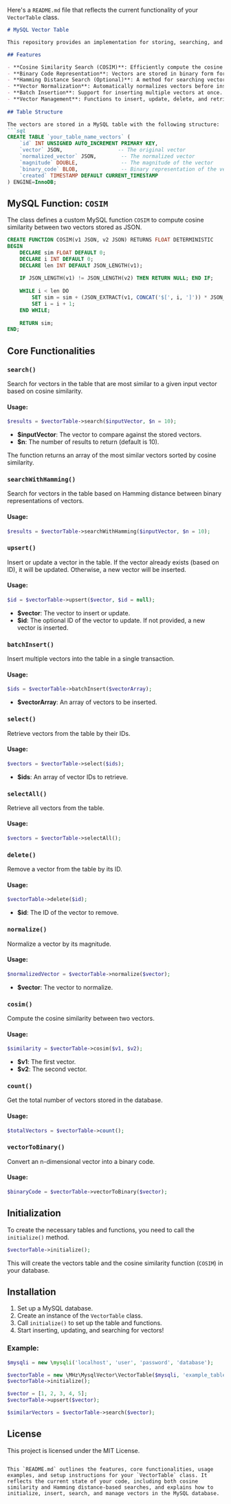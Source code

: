 Here's a `README.md` file that reflects the current functionality of your `VectorTable` class.

```markdown
# MySQL Vector Table

This repository provides an implementation for storing, searching, and manipulating vectors in a MySQL database using cosine similarity and binary codes for efficient search. The main class `VectorTable` provides a variety of functions to handle vector data, including inserting, updating, searching, and computing similarity between vectors.

## Features

- **Cosine Similarity Search (COSIM)**: Efficiently compute the cosine similarity between vectors stored as JSON in MySQL.
- **Binary Code Representation**: Vectors are stored in binary form for efficient querying and similarity computation.
- **Hamming Distance Search (Optional)**: A method for searching vectors based on Hamming distance is also available, though not the primary method.
- **Vector Normalization**: Automatically normalizes vectors before inserting and computing similarity.
- **Batch Insertion**: Support for inserting multiple vectors at once.
- **Vector Management**: Functions to insert, update, delete, and retrieve vectors.
  
## Table Structure

The vectors are stored in a MySQL table with the following structure:
```sql
CREATE TABLE `your_table_name_vectors` (
    `id` INT UNSIGNED AUTO_INCREMENT PRIMARY KEY,
    `vector` JSON,                  -- The original vector
    `normalized_vector` JSON,        -- The normalized vector
    `magnitude` DOUBLE,              -- The magnitude of the vector
    `binary_code` BLOB,              -- Binary representation of the vector for efficient searching
    `created` TIMESTAMP DEFAULT CURRENT_TIMESTAMP
) ENGINE=InnoDB;
```

## MySQL Function: `COSIM`

The class defines a custom MySQL function `COSIM` to compute cosine similarity between two vectors stored as JSON.

```sql
CREATE FUNCTION COSIM(v1 JSON, v2 JSON) RETURNS FLOAT DETERMINISTIC
BEGIN
    DECLARE sim FLOAT DEFAULT 0;
    DECLARE i INT DEFAULT 0;
    DECLARE len INT DEFAULT JSON_LENGTH(v1);
    
    IF JSON_LENGTH(v1) != JSON_LENGTH(v2) THEN RETURN NULL; END IF;
    
    WHILE i < len DO
        SET sim = sim + (JSON_EXTRACT(v1, CONCAT('$[', i, ']')) * JSON_EXTRACT(v2, CONCAT('$[', i, ']')));
        SET i = i + 1;
    END WHILE;
    
    RETURN sim;
END;
```

## Core Functionalities

### `search()`

Search for vectors in the table that are most similar to a given input vector based on cosine similarity.

#### Usage:
```php
$results = $vectorTable->search($inputVector, $n = 10);
```

- **$inputVector**: The vector to compare against the stored vectors.
- **$n**: The number of results to return (default is 10).

The function returns an array of the most similar vectors sorted by cosine similarity.

### `searchWithHamming()`

Search for vectors in the table based on Hamming distance between binary representations of vectors.

#### Usage:
```php
$results = $vectorTable->searchWithHamming($inputVector, $n = 10);
```

### `upsert()`

Insert or update a vector in the table. If the vector already exists (based on ID), it will be updated. Otherwise, a new vector will be inserted.

#### Usage:
```php
$id = $vectorTable->upsert($vector, $id = null);
```

- **$vector**: The vector to insert or update.
- **$id**: The optional ID of the vector to update. If not provided, a new vector is inserted.

### `batchInsert()`

Insert multiple vectors into the table in a single transaction.

#### Usage:
```php
$ids = $vectorTable->batchInsert($vectorArray);
```

- **$vectorArray**: An array of vectors to be inserted.

### `select()`

Retrieve vectors from the table by their IDs.

#### Usage:
```php
$vectors = $vectorTable->select($ids);
```

- **$ids**: An array of vector IDs to retrieve.

### `selectAll()`

Retrieve all vectors from the table.

#### Usage:
```php
$vectors = $vectorTable->selectAll();
```

### `delete()`

Remove a vector from the table by its ID.

#### Usage:
```php
$vectorTable->delete($id);
```

- **$id**: The ID of the vector to remove.

### `normalize()`

Normalize a vector by its magnitude.

#### Usage:
```php
$normalizedVector = $vectorTable->normalize($vector);
```

- **$vector**: The vector to normalize.

### `cosim()`

Compute the cosine similarity between two vectors.

#### Usage:
```php
$similarity = $vectorTable->cosim($v1, $v2);
```

- **$v1**: The first vector.
- **$v2**: The second vector.

### `count()`

Get the total number of vectors stored in the database.

#### Usage:
```php
$totalVectors = $vectorTable->count();
```

### `vectorToBinary()`

Convert an n-dimensional vector into a binary code.

#### Usage:
```php
$binaryCode = $vectorTable->vectorToBinary($vector);
```

## Initialization

To create the necessary tables and functions, you need to call the `initialize()` method.

```php
$vectorTable->initialize();
```

This will create the vectors table and the cosine similarity function (`COSIM`) in your database.

## Installation

1. Set up a MySQL database.
2. Create an instance of the `VectorTable` class.
3. Call `initialize()` to set up the table and functions.
4. Start inserting, updating, and searching for vectors!

### Example:

```php
$mysqli = new \mysqli('localhost', 'user', 'password', 'database');

$vectorTable = new \MHz\MysqlVector\VectorTable($mysqli, 'example_table', 384);
$vectorTable->initialize();

$vector = [1, 2, 3, 4, 5];
$vectorTable->upsert($vector);

$similarVectors = $vectorTable->search($vector);
```

## License

This project is licensed under the MIT License.
```

This `README.md` outlines the features, core functionalities, usage examples, and setup instructions for your `VectorTable` class. It reflects the current state of your code, including both cosine similarity and Hamming distance-based searches, and explains how to initialize, insert, search, and manage vectors in the MySQL database.